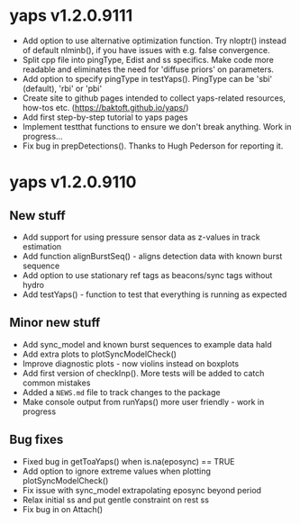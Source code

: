 # yaps v1.2.0.9111

* Add option to use alternative optimization function. Try nloptr() instead of default nlminb(), if you have issues with e.g. false convergence.
* Split cpp file into pingType, Edist and ss specifics. Make code more readable and eliminates the need for 'diffuse priors' on parameters.
* Add option to specify pingType in testYaps(). PingType can be 'sbi' (default), 'rbi' or 'pbi'
* Create site to github pages intended to collect yaps-related resources, how-tos etc. (https://baktoft.github.io/yaps/)
* Add first step-by-step tutorial to yaps pages
* Implement testthat functions to ensure we don't break anything. Work in progress...
* Fix bug in prepDetections(). Thanks to Hugh Pederson for reporting it.

# yaps v1.2.0.9110

## New stuff
* Add support for using pressure sensor data as z-values in track estimation
* Add function alignBurstSeq() - aligns detection data with known burst sequence
* Add option to use stationary ref tags as beacons/sync tags without hydro
* Add testYaps() - function to test that everything is running as expected

## Minor new stuff
* Add sync_model and known burst sequences to example data hald
* Add extra plots to plotSyncModelCheck()
* Improve diagnostic plots - now violins instead on boxplots
* Add first version of checkInp(). More tests will be added to catch common mistakes
* Added a `NEWS.md` file to track changes to the package
* Make console output from runYaps() more user friendly - work in progress

## Bug fixes
* Fixed bug in getToaYaps() when is.na(eposync) == TRUE
* Add option to ignore extreme values when plotting plotSyncModelCheck()
* Fix issue with sync_model extrapolating eposync beyond period
* Relax initial ss and put gentle constraint on rest ss
* Fix bug in on Attach()

